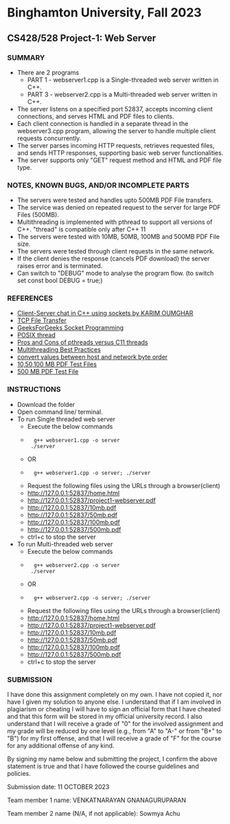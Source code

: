 # Binghamton University, Fall 2023

## CS428/528 Project-1: Web Server

### SUMMARY

+ There are 2 programs 
    + PART 1 - webserver1.cpp is a Single-threaded web server written in C++.
    + PART 3 - webserver2.cpp is a Multi-threaded web server written in C++. 
+ The server listens on a specified port 52837, accepts incoming client connections, and serves HTML and PDF files to clients. 
+ Each client connection is handled in a separate thread in the webserver3.cpp program, allowing the server to handle multiple client requests concurrently. 
+ The server parses incoming HTTP requests, retrieves requested files, and sends HTTP responses, supporting basic web server functionalities.
+ The server supports only "GET" request method and HTML and PDF file type. 

### NOTES, KNOWN BUGS, AND/OR INCOMPLETE PARTS

+ The servers were tested and handles upto 500MB PDF File transfers.
+ The service was denied on repeated request to the server for large PDF Files (500MB).
+ Multithreading is implemented with pthread to support all versions of C++. "thread" is compatible only after C++ 11
+ The servers were tested with 10MB, 50MB, 100MB and 500MB PDF File size.
+ The servers were tested through client requests in the same network.
+ If the client denies the response (cancels PDF download) the server raises error and is terminated.
+ Can switch to "DEBUG" mode to analyse the program flow. (to switch set const bool DEBUG = true;)

### REFERENCES

+ [Client-Server chat in C++ using sockets by KARIM OUMGHAR](https://simpledevcode.wordpress.com/2016/06/16/client-server-chat-in-c-using-sockets/)
+ [TCP File Transfer](https://github.com/Wizardous/TCP-File-Transfer/blob/dbd80ba734c65efdb0f7b19c506ca8a7c640f223/file_server.cpp#L79)
+ [GeeksForGeeks Socket Programming](https://geeksforgeeks.org/socket-programming-cc/#)
+ [POSIX thread](https://www.cs.cmu.edu/afs/cs/academic/class/15492-f07/www/pthreads.html#:~:text=POSIX%20thread%20(pthread)%20libraries,a%20new%20concurrent%20process%20flow.)
+ [Pros and Cons of pthreads versus C11 threads](https://gustedt.wordpress.com/2012/10/14/c11-defects-c-threads-are-not-realizable-with-posix-threads/)
+ [Multithreading Best Practices](https://www.developer.com/java/java-multithreading-best-practices/#:~:text=Use%20Thread%20Pools&text=Thread%20pools%20can%20help%20to,you%20need%20to%20execute%20something.)
+ [convert values between host and network byte order](https://manpages.ubuntu.com/manpages/xenial/man3/byteorder.3.html#:~:text=The%20htonl()%20function%20converts,order%20to%20network%20byte%20order.)
+ [10,50,100 MB PDF Test Files](https://testfile.org/all-pdf-sample-test-file-download-direct/)
+ [500 MB PDF Test File](https://www.learningcontainer.com/sample-pdf-files-for-testing/#)

### INSTRUCTIONS

+ Download the folder
+ Open command line/ terminal.
+ To run Single threaded web server
    + Execute the below commands        
    +       g++ webserver1.cpp -o server 
           ./server
    + OR
    +       g++ webserver1.cpp -o server; ./server
    + Request the following files using the URLs through a browser(client)
    + http://127.0.0.1:52837/home.html
    + http://127.0.0.1:52837/project1-webserver.pdf
    + http://127.0.0.1:52837/10mb.pdf
    + http://127.0.0.1:52837/50mb.pdf
    + http://127.0.0.1:52837/100mb.pdf
    + http://127.0.0.1:52837/500mb.pdf
    + ctrl+c to stop the server
+ To run Multi-threaded web server
    + Execute the below commands
    +       g++ webserver2.cpp -o server 
           ./server
    + OR
    +       g++ webserver2.cpp -o server; ./server
    + Request the following files using the URLs through a browser(client)
    + http://127.0.0.1:52837/home.html
    + http://127.0.0.1:52837/project1-webserver.pdf
    + http://127.0.0.1:52837/10mb.pdf
    + http://127.0.0.1:52837/50mb.pdf
    + http://127.0.0.1:52837/100mb.pdf
    + http://127.0.0.1:52837/500mb.pdf
    + ctrl+c to stop the server

### SUBMISSION

I have done this assignment completely on my own. I have not copied it, nor have I given my solution to anyone else. I understand that if I am involved in plagiarism or cheating I will have to sign an official form that I have cheated and that this form will be stored in my official university record. I also understand that I will receive a grade of "0" for the involved assignment and my grade will be reduced by one level (e.g., from "A" to "A-" or from "B+" to "B") for my first offense, and that I will receive a grade of "F" for the course for any additional offense of any kind.

By signing my name below and submitting the project, I confirm the above statement is true and that I have followed the course guidelines and policies.

Submission date: 11 OCTOBER 2023

Team member 1 name: VENKATNARAYAN GNANAGURUPARAN

Team member 2 name (N/A, if not applicable): Sowmya Achu

